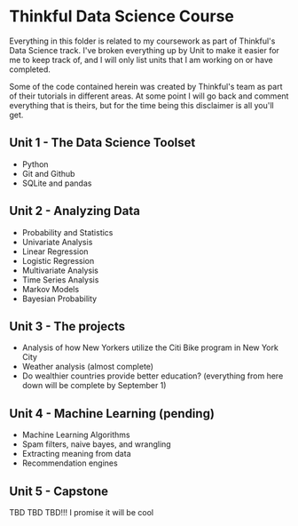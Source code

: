 # Thinkful Data Science Course #

Everything in this folder is related to my coursework as part of Thinkful's Data Science track. I've broken everything up by Unit to make it easier for me to keep track of, and I will only list units that I am working on or have completed.

Some of the code contained herein was created by Thinkful's team as part of their tutorials in different areas. At some point I will go back and comment everything that is theirs, but for the time being this disclaimer is all you'll get.

## Unit 1 - The Data Science Toolset ##
* Python
* Git and Github
* SQLite and pandas

## Unit 2 - Analyzing Data ##
* Probability and Statistics
* Univariate Analysis
* Linear Regression
* Logistic Regression
* Multivariate Analysis
* Time Series Analysis
* Markov Models
* Bayesian Probability

## Unit 3 - The projects ##
* Analysis of how New Yorkers utilize the Citi Bike program in New York City
* Weather analysis (almost complete)
* Do wealthier countries provide better education? (everything from here down will be complete by September 1)

## Unit 4 - Machine Learning (pending) ##
* Machine Learning Algorithms
* Spam filters, naive bayes, and wrangling
* Extracting meaning from data
* Recommendation engines

## Unit 5 - Capstone ##
TBD TBD TBD!!! I promise it will be cool